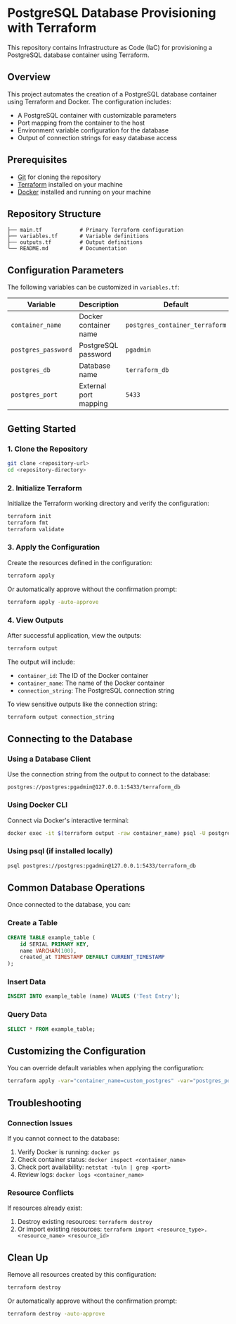# PostgreSQL Database Provisioning with Terraform

This repository contains Infrastructure as Code (IaC) for provisioning a PostgreSQL database container using Terraform.

## Overview

This project automates the creation of a PostgreSQL database container using Terraform and Docker. The configuration includes:

- A PostgreSQL container with customizable parameters
- Port mapping from the container to the host
- Environment variable configuration for the database
- Output of connection strings for easy database access

## Prerequisites

- [Git](https://git-scm.com/) for cloning the repository
- [Terraform](https://www.terraform.io/downloads.html) installed on your machine
- [Docker](https://docs.docker.com/get-docker/) installed and running on your machine

## Repository Structure

```
├── main.tf            # Primary Terraform configuration
├── variables.tf       # Variable definitions
├── outputs.tf         # Output definitions
└── README.md          # Documentation
```

## Configuration Parameters

The following variables can be customized in `variables.tf`:

| Variable            | Description           | Default                        |
| ------------------- | --------------------- | ------------------------------ |
| `container_name`    | Docker container name | `postgres_container_terraform` |
| `postgres_password` | PostgreSQL password   | `pgadmin`                      |
| `postgres_db`       | Database name         | `terraform_db`                 |
| `postgres_port`     | External port mapping | `5433`                         |

## Getting Started

### 1. Clone the Repository

```bash
git clone <repository-url>
cd <repository-directory>
```

### 2. Initialize Terraform

Initialize the Terraform working directory and verify the configuration:

```bash
terraform init
terraform fmt
terraform validate
```

### 3. Apply the Configuration

Create the resources defined in the configuration:

```bash
terraform apply
```

Or automatically approve without the confirmation prompt:

```bash
terraform apply -auto-approve
```

### 4. View Outputs

After successful application, view the outputs:

```bash
terraform output
```

The output will include:

- `container_id`: The ID of the Docker container
- `container_name`: The name of the Docker container
- `connection_string`: The PostgreSQL connection string

To view sensitive outputs like the connection string:

```bash
terraform output connection_string
```

## Connecting to the Database

### Using a Database Client

Use the connection string from the output to connect to the database:

```
postgres://postgres:pgadmin@127.0.0.1:5433/terraform_db
```

### Using Docker CLI

Connect via Docker's interactive terminal:

```bash
docker exec -it $(terraform output -raw container_name) psql -U postgres -d terraform_db
```

### Using psql (if installed locally)

```bash
psql postgres://postgres:pgadmin@127.0.0.1:5433/terraform_db
```

## Common Database Operations

Once connected to the database, you can:

### Create a Table

```sql
CREATE TABLE example_table (
    id SERIAL PRIMARY KEY,
    name VARCHAR(100),
    created_at TIMESTAMP DEFAULT CURRENT_TIMESTAMP
);
```

### Insert Data

```sql
INSERT INTO example_table (name) VALUES ('Test Entry');
```

### Query Data

```sql
SELECT * FROM example_table;
```

## Customizing the Configuration

You can override default variables when applying the configuration:

```bash
terraform apply -var="container_name=custom_postgres" -var="postgres_port=5439"
```

## Troubleshooting

### Connection Issues

If you cannot connect to the database:

1. Verify Docker is running: `docker ps`
2. Check container status: `docker inspect <container_name>`
3. Check port availability: `netstat -tuln | grep <port>`
4. Review logs: `docker logs <container_name>`

### Resource Conflicts

If resources already exist:

1. Destroy existing resources: `terraform destroy`
2. Or import existing resources: `terraform import <resource_type>.<resource_name> <resource_id>`

## Clean Up

Remove all resources created by this configuration:

```bash
terraform destroy
```

Or automatically approve without the confirmation prompt:

```bash
terraform destroy -auto-approve
```
